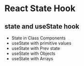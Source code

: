 # React State Hook

## state and useState hook
 - State in Class Components
 - useState with primitive values
 - useState with Prev state 
 - useState with Objects
 - useState with Arrays

